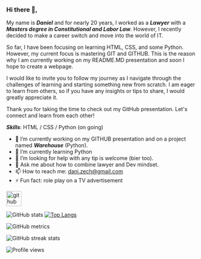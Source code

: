 ### Hi there 👋, 

My name is ***Daniel*** and for nearly 20 years, I worked as a ***Lawyer*** with a ***Masters degree in Constitutional and Labor Law***. However, I recently decided to make a career switch and move into the world of IT.

So far, I have been focusing on learning HTML, CSS, and some Python. However, my current focus is mastering GIT and GITHUB. This is the reason why I am currently working on my README.MD presentation and soon I hope to create a webpage.

I would like to invite you to follow my journey as I navigate through the challenges of learning and starting something new from scratch. I am eager to learn from others, so if you have any insights or tips to share, I would greatly appreciate it.

Thank you for taking the time to check out my GitHub presentation. Let's connect and learn from each other!

***Skills***: HTML / CSS / Python (on going)

- 🔭 I’m currently working on my GITHUB presentation and on a project named ***Warehouse*** (Python). 
- 🌱 I’m currently learning Python 
- 🤔 I’m looking for help with any tip is welcome (bier too).  
- 💬 Ask me about how to combine lawyer and Dev mindset. 
- 📫 How to reach me: dani.zech@gmail.com 
- ⚡ Fun fact: role play on a TV advertisement 

[<img src='https://cdn.jsdelivr.net/npm/simple-icons@3.0.1/icons/github.svg' alt='github' height='40'>](https://github.com/DanZech)  

![GitHub stats](https://github-readme-stats.vercel.app/api?username=DanZech&show_icons=true&count_private=true) [![Top Langs](https://github-readme-stats.vercel.app/api/top-langs/?username=DanZech)](https://github.com/anuraghazra/github-readme-stats)  

![GitHub metrics](https://metrics.lecoq.io/DanZech)  

![GitHub streak stats](https://streak-stats.demolab.com/?user=DanZech)  

![Profile views](https://gpvc.arturio.dev/DanZech)  
